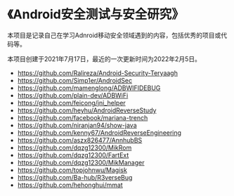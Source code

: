 # 《Android安全测试与安全研究》

本项目是记录自己在学习Adnroid移动安全领域遇到的内容，包括优秀的项目或代码等。

本项目创建于2021年7月17日，最近的一次更新时间为2022年2月5日。

- https://github.com/Ralireza/Android-Security-Teryaagh
- https://github.com/Simp1er/AndroidSec
- https://github.com/mamenglong/ADBWIFIDEBUG
- https://github.com/plain-dev/ADBWiFi
- https://github.com/feicong/jni_helper
- https://github.com/heyhu/AndroidReverseStudy
- https://github.com/facebook/mariana-trench
- https://github.com/niranjan94/show-java
- https://github.com/kenny67/AndroidReverseEngineering
- https://github.com/aszx826477/AnnhubBS
- https://github.com/dqzg12300/MikRom
- https://github.com/dqzg12300/FartExt
- https://github.com/dqzg12300/MikManager
- https://github.com/topjohnwu/Magisk
- https://github.com/Ba-hub/R3verseBug
- https://github.com/hehonghui/mmat